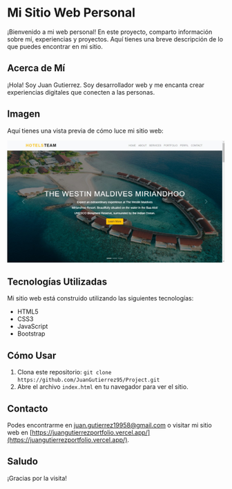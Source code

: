 # Mi Sitio Web Personal

¡Bienvenido a mi web personal! En este proyecto, comparto información sobre mí, experiencias y proyectos. Aquí tienes una breve descripción de lo que puedes encontrar en mi sitio.

## Acerca de Mí

¡Hola! Soy Juan Gutierrez. Soy desarrollador web y me encanta crear experiencias digitales que conecten a las personas.

## Imagen

Aquí tienes una vista previa de cómo luce mi sitio web:

![Vista Previa](images/web.jpg)

## Tecnologías Utilizadas

Mi sitio web está construido utilizando las siguientes tecnologías:

- HTML5
- CSS3
- JavaScript
- Bootstrap

## Cómo Usar

1. Clona este repositorio: `git clone https://github.com/JuanGutierrez95/Project.git`
2. Abre el archivo `index.html` en tu navegador para ver el sitio.

## Contacto

Podes encontrarme en [juan.gutierrez19958@gmail.com](mailto:juan.gutierrez19958@gmail.com) o visitar mi sitio web en [https://juangutierrezportfolio.vercel.app/](https://juangutierrezportfolio.vercel.app/).

## Saludo

¡Gracias por la visita!
